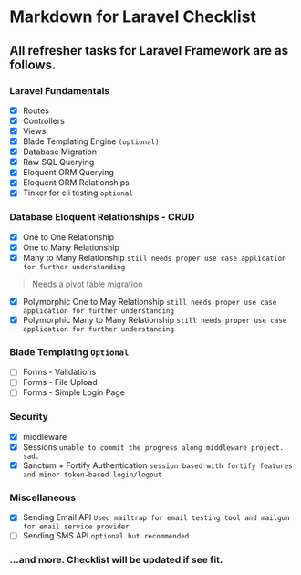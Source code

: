 # Markdown for Laravel Checklist

## All refresher tasks for Laravel Framework are as follows.

### Laravel Fundamentals
- [x] Routes
- [x] Controllers
- [x] Views
- [x] Blade Templating Engine ```(optional)```
- [x] Database Migration
- [x] Raw SQL Querying
- [x] Eloquent ORM Querying
- [x] Eloquent ORM Relationships
- [x] Tinker for cli testing ```optional```
### Database Eloquent Relationships - CRUD
- [x] One to One Relationship
- [x] One to Many Relationship
- [x] Many to Many Relationship ```still needs proper use case application for further understanding```
> Needs a pivot table migration
- [x] Polymorphic One to May Relationship ```still needs proper use case application for further understanding```
- [x] Polymorphic Many to Many Relationship ```still needs proper use case application for further understanding```
### Blade Templating ```Optional```
- [ ] Forms - Validations
- [ ] Forms - File Upload
- [ ] Forms - Simple Login Page
### Security
- [x] middleware
- [x] Sessions ```unable to commit the progress along middleware project. sad.```
- [x] Sanctum + Fortify Authentication ```session based with fortify features and minor token-based login/logout```
### Miscellaneous
- [x] Sending Email API ```Used mailtrap for email testing tool and mailgun for email service provider```
- [ ] Sending SMS API ```optional but recommended```
### ...and more. Checklist will be updated if see fit.
